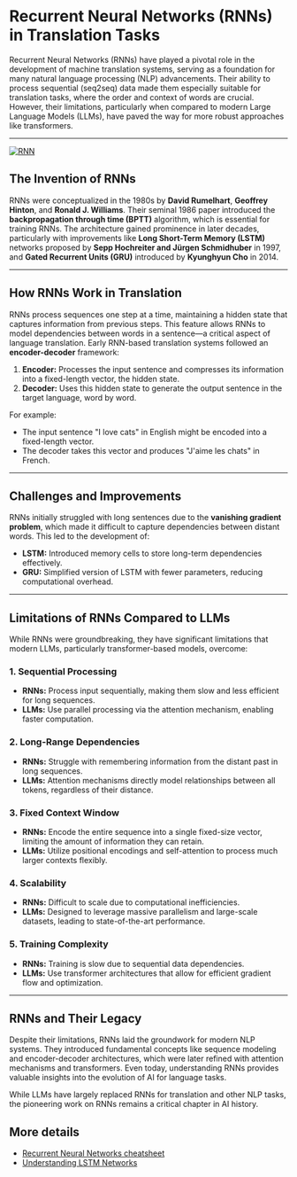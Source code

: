 # **Recurrent Neural Networks (RNNs) in Translation Tasks**

Recurrent Neural Networks (RNNs) have played a pivotal role in the development of machine translation systems, serving as a foundation for many natural language processing (NLP) advancements. Their ability to process sequential (seq2seq) data made them especially suitable for translation tasks, where the order and context of words are crucial. However, their limitations, particularly when compared to modern Large Language Models (LLMs), have paved the way for more robust approaches like transformers.

---

[![RNN](img/RNN-unrolled.png)](img/RNN-unrolled.png)

## **The Invention of RNNs**

RNNs were conceptualized in the 1980s by **David Rumelhart**, **Geoffrey Hinton**, and **Ronald J. Williams**. Their seminal 1986 paper introduced the **backpropagation through time (BPTT)** algorithm, which is essential for training RNNs. The architecture gained prominence in later decades, particularly with improvements like **Long Short-Term Memory (LSTM)** networks proposed by **Sepp Hochreiter and Jürgen Schmidhuber** in 1997, and **Gated Recurrent Units (GRU)** introduced by **Kyunghyun Cho** in 2014.

---

## **How RNNs Work in Translation**

RNNs process sequences one step at a time, maintaining a hidden state that captures information from previous steps. This feature allows RNNs to model dependencies between words in a sentence—a critical aspect of language translation. Early RNN-based translation systems followed an **encoder-decoder** framework:

1. **Encoder:** Processes the input sentence and compresses its information into a fixed-length vector, the hidden state.
2. **Decoder:** Uses this hidden state to generate the output sentence in the target language, word by word.

For example:
- The input sentence "I love cats" in English might be encoded into a fixed-length vector.
- The decoder takes this vector and produces "J'aime les chats" in French.

---

## **Challenges and Improvements**

RNNs initially struggled with long sentences due to the **vanishing gradient problem**, which made it difficult to capture dependencies between distant words. This led to the development of:
- **LSTM:** Introduced memory cells to store long-term dependencies effectively.
- **GRU:** Simplified version of LSTM with fewer parameters, reducing computational overhead.

---

## **Limitations of RNNs Compared to LLMs**

While RNNs were groundbreaking, they have significant limitations that modern LLMs, particularly transformer-based models, overcome:

### 1. **Sequential Processing**
- **RNNs:** Process input sequentially, making them slow and less efficient for long sequences.
- **LLMs:** Use parallel processing via the attention mechanism, enabling faster computation.

### 2. **Long-Range Dependencies**
- **RNNs:** Struggle with remembering information from the distant past in long sequences.
- **LLMs:** Attention mechanisms directly model relationships between all tokens, regardless of their distance.

### 3. **Fixed Context Window**
- **RNNs:** Encode the entire sequence into a single fixed-size vector, limiting the amount of information they can retain.
- **LLMs:** Utilize positional encodings and self-attention to process much larger contexts flexibly.

### 4. **Scalability**
- **RNNs:** Difficult to scale due to computational inefficiencies.
- **LLMs:** Designed to leverage massive parallelism and large-scale datasets, leading to state-of-the-art performance.

### 5. **Training Complexity**
- **RNNs:** Training is slow due to sequential data dependencies.
- **LLMs:** Use transformer architectures that allow for efficient gradient flow and optimization.

---

## **RNNs and Their Legacy**

Despite their limitations, RNNs laid the groundwork for modern NLP systems. They introduced fundamental concepts like sequence modeling and encoder-decoder architectures, which were later refined with attention mechanisms and transformers. Even today, understanding RNNs provides valuable insights into the evolution of AI for language tasks.

While LLMs have largely replaced RNNs for translation and other NLP tasks, the pioneering work on RNNs remains a critical chapter in AI history. 


## More details
- [Recurrent Neural Networks cheatsheet](https://stanford.edu/~shervine/teaching/cs-230/cheatsheet-recurrent-neural-networks#overview)
- [Understanding LSTM Networks](https://colah.github.io/posts/2015-08-Understanding-LSTMs/)